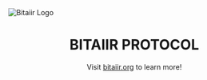 <img src="https://i.imgur.com/VPYXNKQ.png" alt="Bitaiir Logo" />

<div align="center">
<h1>BITAIIR PROTOCOL</h1>

Visit [bitaiir.org](https://bitaiir.org) to learn more!


<!--

**Here are some ideas to get you started:**

🙋‍♀️ A short introduction - what is your organization all about?
🌈 Contribution guidelines - how can the community get involved?
👩‍💻 Useful resources - where can the community find your docs? Is there anything else the community should know?
🍿 Fun facts - what does your team eat for breakfast?
🧙 Remember, you can do mighty things with the power of [Markdown](https://docs.github.com/github/writing-on-github/getting-started-with-writing-and-formatting-on-github/basic-writing-and-formatting-syntax)
-->
